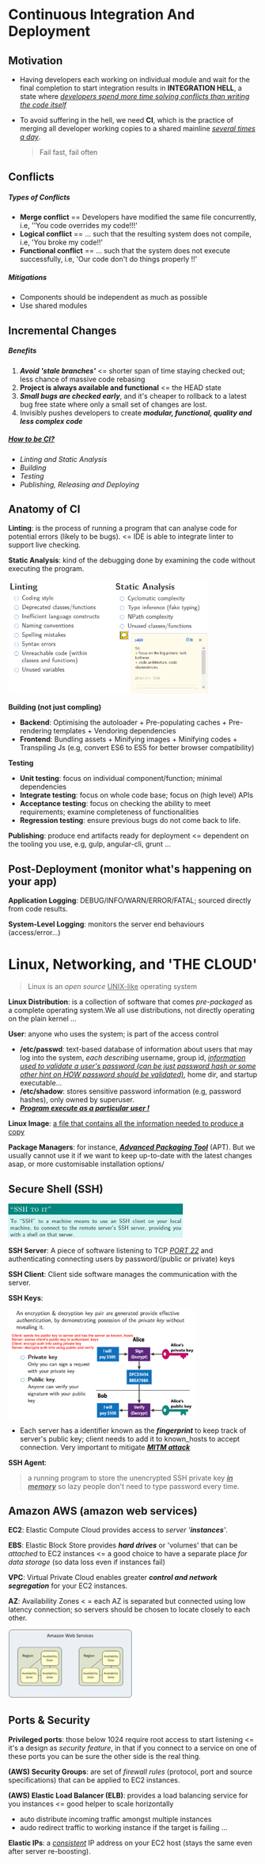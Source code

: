 # Continuous Integration And Deployment

## **Motivation**

* Having developers each working on individual module and wait for the final completion to start integration results in **INTEGRATION HELL**, a state where *<u>developers spend more time solving conflicts than writing the code itself</u>*

* To avoid suffering in the hell, we need **CI**, which is the practice of merging all developer working copies to a shared mainline *<u>several times a day</u>*. 

  > Fail fast, fail often

## **Conflicts**

##### **Types of Conflicts**

* **Merge conflict** == Developers have modified the same file concurrently, i.e, ''You code overrides my code!!!'
* **Logical conflict** == … such that the resulting system does not compile, i.e, 'You broke my code!!'
* **Functional conflict** == … such that the system does not execute successfully, i.e, 'Our code don't do things properly !!'

##### **Mitigations**

* Components should be independent as much as possible
* Use shared modules


## **Incremental Changes**

##### **Benefits**

1. ***Avoid 'stale branches'*** <= shorter span of time staying checked out; less chance of massive code rebasing
2. **Project is always available and functional** <= the HEAD state
3. ***Small bugs are checked early***, and it's cheaper to rollback to a latest bug free state where only a small set of changes are lost.
4. Invisibly pushes developers to create ***modular, functional, quality and less complex code***

##### <u>How to be CI?</u>

* *Linting and Static Analysis*
* *Building*
* *Testing*
* *Publishing, Releasing and Deploying*

## **Anatomy of CI**

**Linting**: is the process of running a program that can analyse code for potential errors (likely to be bugs). <= IDE is able to integrate linter to support live checking. 

**Static Analysis**: kind of the debugging done by examining the code without executing the program. 

<img src="Linting&StaticAnalysis.PNG" height="80%" width="80%">

**Building (not just compling)**

* **Backend**: Optimising the autoloader + Pre-populating caches + Pre-rendering templates + Vendoring dependencies
* **Frontend**: Bundling assets + Minifying images + Minifying codes + Transpiling Js (e.g, convert ES6 to ES5 for better browser compatibility) 

**Testing**

* **Unit testing**: focus on individual component/function; minimal dependencies
* **Integrate testing**: focus on whole code base; focus on (high level) APIs
* **Acceptance testing**: focus on checking the ability to meet requirements; examine completeness of functionalities
* **Regression testing**: ensure previous bugs do not come back to life. 

**Publishing**: produce end artifacts ready for deployment <= dependent on the tooling you use, e.g, gulp, angular-cli, grunt … 

## **Post-Deployment** (monitor what's happening on your app)

**Application Logging**: DEBUG/INFO/WARN/ERROR/FATAL; sourced directly from code results. 

**System-Level Logging**: monitors the server end behaviours (access/error...)

# Linux, Networking, and 'THE CLOUD'

>  Linux is an *open source* <u>UNIX-like</u> operating system

**Linux Distribution**: is a collection of software that comes *pre-packaged* as a complete operating system.We all use distributions, not directly operating on the plain kernel … 

**User**: anyone who uses the system; is part of the access control

* **/etc/passwd**: text-based database of information about users that may log into the system, *each describing* username, group id, *<u>information used to validate a user's password (can be just password hash or some other hint on  HOW password should be validated)</u>*, home dir, and startup executable… 
* **/etc/shadow**: stores sensitive password information (e.g, password hashes), only owned by superuser.
* **<u>*Program execute as a particular user !*</u>**

**Linux Image**: [a file that contains all the information needed to produce a copy](http://unix.stackexchange.com/questions/208407/why-is-the-linux-kernel-called-an-image)

**Package Managers**: for instance, <u>***Advanced Packaging Tool***</u> (APT). But we usually cannot use it if we want to keep up-to-date with the latest changes asap, or more customisable installation options/

## Secure Shell (SSH)

<img src="SSHtoit.PNG" height="70%" width="70%">

**SSH Server**: A piece of software listening to TCP <u>*PORT 22*</u> and authenticating connecting users by password/(public or private) keys

**SSH Client**: Client side software manages the communication with the server. 

**SSH Keys**: 

<img src="PPKeys.png" height="75%" width="75%">

* Each server has a identifier known as the ***fingerprint*** to keep track of server's public key; client needs to add it to known_hosts to accept connection. Very important to mitigate [**<u>*MITM attack*</u>**](https://en.wikipedia.org/wiki/Man-in-the-middle_attack)

**SSH Agent**: 

> a running program to store the unencrypted SSH private key <u>***in memory***</u> so lazy people don't need to type password every time. 

## Amazon AWS (amazon web services)

**EC2**: Elastic Compute Cloud provides access to *server '**instances**'*.

**EBS**: Elastic Block Store provides ***hard drives*** or 'volumes' that can be *attached* to EC2 instances <= a good choice to have a separate place *for data storage* (so data loss even if instances fail)

**VPC**: Virtual Private Cloud enables greater ***control and network segregation*** for your EC2 instances. 

**AZ**: Availability Zones  < = each AZ is separated but connected using low latency connection; so servers should be chosen to locate closely to each other.

<img src="AZ.png" height="50%" width="50%">

## Ports & Security

**Privileged ports**: those below 1024 require root access to start listening <= it's a design as *security feature*, in that if you connect to a service on one of these ports you can be sure the other side is the real thing. 

**(AWS) Security Groups**: are set of *firewall rules* (protocol, port and source specifications) that can be applied to EC2 instances. 

**(AWS) Elastic Load Balancer (ELB)**: provides a load balancing service for you instances <= good helper to scale horizontally

* auto distribute incoming traffic  amongst multiple instances 
* audo redirect traffic to working instance if the target is failing … 

**Elastic IPs**: a *<u>consistent</u>* IP address on your EC2 host (stays the same even after server re-boosting). 
